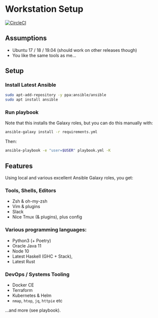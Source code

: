 Workstation Setup
=================
[![CircleCI](https://circleci.com/gh/declension/workstation-playbook.svg?style=svg)](https://circleci.com/gh/declension/workstation-playbook)


Assumptions
-----------

 * Ubuntu 17 / 18 / 19.04 (should work on other releases though)
 * You like the same tools as me...


Setup
-----

### Install Latest Ansible

```bash
sudo apt-add-repository -y ppa:ansible/ansible
sudo apt install ansible
```

### Run playbook

Note that this installs the Galaxy roles, 
but you can do this manually with:

```bash
ansible-galaxy install -r requirements.yml
```

Then: 

```bash
ansible-playbook -e "user=$USER" playbook.yml -K
```



Features
--------

Using local and various excellent Ansible Galaxy roles, you get:

### Tools, Shells, Editors
 * Zsh & oh-my-zsh
 * Vim & plugins
 * Slack
 * Nice Tmux (& plugins), plus config

### Various programming languages: 
 * Python3 (+ Poetry)
 * Oracle Java 11
 * Node 10 
 * Latest Haskell (GHC + Stack),
 * Latest Rust

### DevOps / Systems Tooling
 * Docker CE
 * Terraform
 * Kubernetes & Helm
 * `nmap`, `htop`, `jq`, `httpie` etc 

...and more (see playbook).


